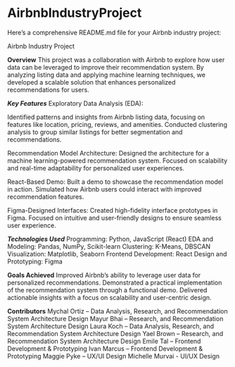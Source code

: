 # AirbnbIndustryProject

Here’s a comprehensive README.md file for your Airbnb industry project:

Airbnb Industry Project

**Overview**
This project was a collaboration with Airbnb to explore how user data can be leveraged to improve their recommendation system. By analyzing listing data and applying machine learning techniques, we developed a scalable solution that enhances personalized recommendations for users.

***Key Features***
Exploratory Data Analysis (EDA):

Identified patterns and insights from Airbnb listing data, focusing on features like location, pricing, reviews, and amenities.
Conducted clustering analysis to group similar listings for better segmentation and recommendations.

Recommendation Model Architecture:
Designed the architecture for a machine learning-powered recommendation system.
Focused on scalability and real-time adaptability for personalized user experiences.

React-Based Demo:
Built a demo to showcase the recommendation model in action.
Simulated how Airbnb users could interact with improved recommendation features.

Figma-Designed Interfaces:
Created high-fidelity interface prototypes in Figma.
Focused on intuitive and user-friendly designs to ensure seamless user experience.

***Technologies Used***
Programming: Python, JavaScript (React)
EDA and Modeling: Pandas, NumPy, Scikit-learn
Clustering: K-Means, DBSCAN
Visualization: Matplotlib, Seaborn
Frontend Development: React
Design and Prototyping: Figma

**Goals Achieved**
Improved Airbnb’s ability to leverage user data for personalized recommendations.
Demonstrated a practical implementation of the recommendation system through a functional demo.
Delivered actionable insights with a focus on scalability and user-centric design.

**Contributors**
Mychal Ortiz – Data Analysis, Research, and Recommendation System Architecture Design
Mayur Bhai – Research, and Recommendation System Architecture Design
Laura Koch – Data Analysis, Research, and Recommendation System Architecture Design
Yael Brown – Research, and Recommendation System Architecture Design
Emile Tal – Frontend Development & Prototyping
Ivan Marcus – Frontend Development & Prototyping
Maggie Pyke – UX/UI Design
Michelle Murvai - UI/UX Design


